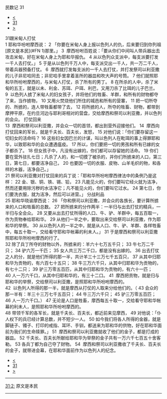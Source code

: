 ﻿





 民数记 31




* [<](bible/NUM30.md)
* [31](bible/NUM.md)
* [>](bible/NUM32.md)



 
31跟米甸人打仗  
1 耶和华吩咐摩西说： 
2 「你要在米甸人身上报以色列人的仇，后来要归到你列祖[原文是本民](#FN
1)那里。」 
3  摩西吩咐百姓说：「要从你们中间叫人带兵器出去攻击米甸，好在米甸人身上为耶和华报仇。 
4 从以色列众支派中，每支派要打发一千人去打仗。」 
5 于是从以色列千万人中，每支派交出一千人，共一万二千人，带着兵器预备打仗。 
6  摩西就打发每支派的一千人去打仗，并打发祭司以利亚撒的儿子非尼哈同去；非尼哈手里拿着圣所的器皿和吹大声的号筒。 
7 他们就照耶和华所吩咐摩西的，与米甸人打仗，杀了所有的男丁。 
8 在所杀的人中，杀了米甸的五王，就是以未、利金、苏珥、户珥、利巴，又用刀杀了比珥的儿子巴兰。 
9  以色列人掳了米甸人的妇女孩子，并将他们的牲畜、羊群，和所有的财物都夺了来，当作掳物， 
10 又用火焚烧他们所住的城邑和所有的营寨， 
11 把一切所夺的、所掳的，连人带牲畜都带了去， 
12 将所掳的人，所夺的牲畜、财物，都带到摩押平原，在约旦河边与耶利哥相对的营盘，交给摩西和祭司以利亚撒，并以色列的会众。 打仗回来  
13  摩西和祭司以利亚撒，并会众一切的首领，都出到营外迎接他们。 
14  摩西向打仗回来的军长，就是千夫长、百夫长，发怒， 
15 对他们说：「你们要存留这一切妇女的活命吗？ 
16 这些妇女因巴兰的计谋，叫以色列人在毗珥的事上得罪耶和华，以致耶和华的会众遭遇瘟疫。 
17 所以，你们要把一切的男孩和所有已嫁的女子都杀了。 
18 但女孩子中，凡没有出嫁的，你们都可以存留她的活命。 
19 你们要在营外驻扎七日；凡杀了人的，和一切摸了被杀的，并你们所掳来的人口，第三日，第七日，都要洁净自己， 
20 也要因一切的衣服、皮物、山羊毛织的物，和各样的木器，洁净自己。」  
21 祭司以利亚撒对打仗回来的兵丁说：「耶和华所吩咐摩西律法中的条例乃是这样： 
22 金、银、铜、铁、锡、铅， 
23 凡能见火的，你们要叫它经火就为洁净，然而还要用除污秽的水洁净它；凡不能见火的，你们要叫它过水。 
24 第七日，你们要洗衣服，就为洁净，然后可以进营。」 分战利品  
25 耶和华晓谕摩西说： 
26 「你和祭司以利亚撒，并会众的各族长，要计算所掳来的人口和牲畜的总数。 
27 把所掳来的分作两半：一半归与出去打仗的精兵，一半归与全会众。 
28 又要从出去打仗所得的人口、牛、驴、羊群中，每五百取一，作为贡物奉给耶和华。 
29 从他们一半之中，要取出来交给祭司以利亚撒，作为耶和华的举祭。 
30 从以色列人的一半之中，就是从人口、牛、驴、羊群、各样牲畜中，每五十取一，交给看守耶和华帐幕的利未人。」 
31 于是摩西和祭司以利亚撒照耶和华所吩咐摩西的行了。  
32 除了兵丁所夺的财物以外，所掳来的：羊六十七万五千只； 
33 牛七万二千只； 
34 驴六万一千匹； 
35 女人共三万二千口，都是没有出嫁的。 
36 出去打仗之人的分，就是他们所得的那一半，共计羊三十三万七千五百只， 
37 从其中归耶和华为贡物的，有六百七十五只； 
38 牛三万六千只，从其中归耶和华为贡物的，有七十二只； 
39 驴三万零五百匹，从其中归耶和华为贡物的，有六十一匹； 
40 人一万六千口，从其中归耶和华的，有三十二口。 
41  摩西把贡物，就是归与耶和华的举祭，交给祭司以利亚撒，是照耶和华所吩咐摩西的。  
42  以色列人所得的那一半，就是摩西从打仗的人取来分给他们的。（ 
43 会众的那一半有：羊三十三万七千五百只； 
44 牛三万六千只； 
45 驴三万零五百匹； 
46 人一万六千口。） 
47 无论是人口是牲畜，摩西每五十取一，交给看守耶和华帐幕的利未人，是照耶和华所吩咐摩西的。  
48 带领千军的各军长，就是千夫长、百夫长，都近前来见摩西， 
49 对他说：「仆人权下的兵已经计算总数，并不短少一人。 
50 如今我们将各人所得的金器，就是脚链子、镯子、打印的戒指、耳环、手钏，都送来为耶和华的供物，好在耶和华面前为我们的生命赎罪。」 
51  摩西和祭司以利亚撒就收了他们的金子，都是打成的器皿。 
52 千夫长、百夫长所献给耶和华为举祭的金子共有一万六千七百五十舍客勒。 
53 各兵丁都为自己夺了财物。 
54  摩西和祭司以利亚撒收了千夫长、百夫长的金子，就带进会幕，在耶和华面前作为以色列人的纪念。 
* [<](bible/NUM30.md)
* [31](bible/NUM.md)
* [>](bible/NUM32.md)





---


[31:2:](#V2)
原文是本民




---









